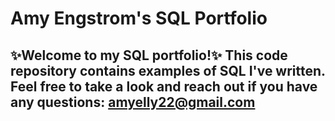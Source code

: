 # Amy Engstrom's SQL Portfolio

## :sparkles:Welcome to my SQL portfolio!:sparkles:	This code repository contains examples of SQL I've written. Feel free to take a look and reach out if you have any questions: amyelly22@gmail.com
